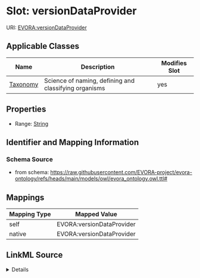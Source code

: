 

# Slot: versionDataProvider



URI: [EVORA:versionDataProvider](https://raw.githubusercontent.com/EVORA-project/evora-ontology/refs/heads/main/models/owl/evora_ontology.owl.ttl#versionDataProvider)



<!-- no inheritance hierarchy -->





## Applicable Classes

| Name | Description | Modifies Slot |
| --- | --- | --- |
| [Taxonomy](Taxonomy.md) | Science of naming, defining and classifying organisms |  yes  |







## Properties

* Range: [String](String.md)





## Identifier and Mapping Information







### Schema Source


* from schema: https://raw.githubusercontent.com/EVORA-project/evora-ontology/refs/heads/main/models/owl/evora_ontology.owl.ttl#




## Mappings

| Mapping Type | Mapped Value |
| ---  | ---  |
| self | EVORA:versionDataProvider |
| native | EVORA:versionDataProvider |




## LinkML Source

<details>
```yaml
name: versionDataProvider
from_schema: https://raw.githubusercontent.com/EVORA-project/evora-ontology/refs/heads/main/models/owl/evora_ontology.owl.ttl#
rank: 1000
alias: versionDataProvider
domain_of:
- Taxonomy
range: string

```
</details>